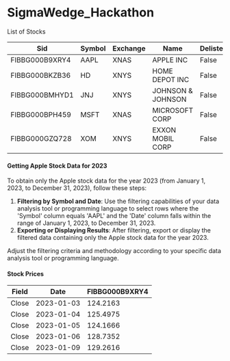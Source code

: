 # SigmaWedge_Hackathon

List of Stocks

|Sid             |Symbol    | Exchange           | Name              | Delisted |
|----------------|----------|--------------------|-------------------|----------|
| FIBBG000B9XRY4 | AAPL     | XNAS               | APPLE INC         | False    |
| FIBBG000BKZB36 | HD       | XNYS               | HOME DEPOT INC    | False    |
| FIBBG000BMHYD1 | JNJ      | XNYS               | JOHNSON & JOHNSON | False    |
| FIBBG000BPH459 | MSFT     | XNAS               | MICROSOFT CORP    | False    |
| FIBBG000GZQ728 | XOM      | XNYS               | EXXON MOBIL CORP  | False    |


#### Getting Apple Stock Data for 2023
To obtain only the Apple stock data for the year 2023 (from January 1, 2023, to December 31, 2023), follow these steps:

1. **Filtering by Symbol and Date**: Use the filtering capabilities of your data analysis tool or programming language to select rows where the 'Symbol' column equals 'AAPL' and the 'Date' column falls within the range of January 1, 2023, to December 31, 2023.
2. **Exporting or Displaying Results**: After filtering, export or display the filtered data containing only the Apple stock data for the year 2023.

Adjust the filtering criteria and methodology according to your specific data analysis tool or programming language.

#### Stock Prices

| Field        | Date          | FIBBG000B9XRY4 |
|--------------|---------------|----------------|
| Close        | 2023-01-03    | 124.2163       |                 
| Close        | 2023-01-04    | 125.4975       |                 
| Close        | 2023-01-05    | 124.1666       |                 
| Close        | 2023-01-06    | 128.7352       |                 
| Close        | 2023-01-09    | 129.2616       |                 
